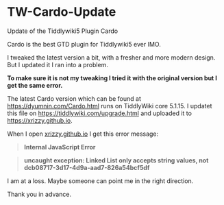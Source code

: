 # TW-Cardo-Update
Update of the Tiddlywiki5 Plugin Cardo

Cardo is the best GTD plugin for Tiddlywiki5 ever IMO.

I tweaked the latest version a bit, with a fresher and more modern design. But I updated it I ran into a problem.

**To make sure it is not my tweaking I tried it with the original version but I get the same error.**

The latest Cardo version which can be found at <https://dyumnin.com/Cardo.html> runs on TiddlyWiki core 5.1.15.
I updatet this file on <https://tiddlywiki.com/upgrade.html> and uploaded it to <https://xrizzy.github.io>.

When I open [xrizzy.github.io](https://xrizzy.github.io/#A%20Big%20Project%20Im%20Working%20On:%5B%5BA%20Big%20Project%20Im%20Working%20On%5D%5D%20%5B%5BDraft%20of%20'What%20is%20your%20next%20task...'%20by%20Joe%20Cardo%5D%5D%20%5B%5BWelcome%20to%20Cardo%5D%5D%20%5B%5BProject%20Features%5D%5D%20Sub-Projects%20%5B%5BProject%20Teams%20%26%20RACI%20Roles%5D%5D%20%5B%5BProgress%20Tracking%5D%5D%20%5B%5BStatus%20Updates%5D%5D%20%5B%5BTask%20Management%20Features%5D%5D%20%5B%5BTask%20Reminders%5D%5D%20Meetings%20%5B%5BAgenda%20Items%20%26%20Attendees%5D%5D%20%5B%5BPeople%20%26%20Conversation%20Tracking%5D%5D%20%5B%5BBook%20Library%5D%5D%20%5B%5BBook%20Notes%5D%5D%20Goals) I get this error message:

>**Internal JavaScript Error**

>**uncaught exception: Linked List only accepts string values, not dcb08717-3d17-4d9a-aad7-826a54bcf5df**

I am at a loss. Maybe someone can point me in the right direction.

Thank you in advance.
